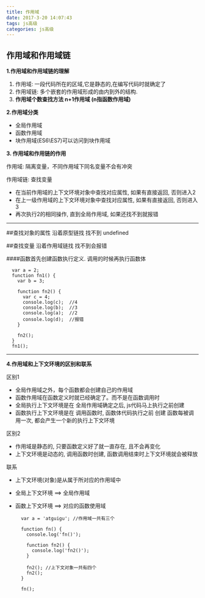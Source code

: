 ```yaml
---
title: 作用域
date: 2017-3-20 14:07:43
tags: js高级
categories: js高级
---
```


## 作用域和作用域链
**1.作用域和作用域链的理解**

1. 作用域: 一段代码所在的区域,它是静态的,在编写代码时就确定了  
2. 作用域链: 多个嵌套的作用域形成的由内到外的结构. 
3. **作用域个数查找方法   n+1作用域 (n指函数作用域)**

**2.作用域分类**

- 全局作用域
- 函数作用域
- 块作用域(ES6\ES7)可以访问到块作用域

**3. 作用域和作用链的作用**

作用域: 隔离变量，不同作用域下同名变量不会有冲突

作用域链: 查找变量

- 在当前作用域的上下文环境对象中查找对应属性, 如果有直接返回, 否则进入2
- 在上一级作用域的上下文环境对象中查找对应属性, 如果有直接返回, 否则进入3
- 再次执行2的相同操作, 直到全局作用域, 如果还找不到就报错
  

----------

##查找对象的属性 沿着原型链找 找不到 undefined

##查找变量 沿着作用域链找  找不到会报错

####函数首先创建函数执行定义. 调用的时候再执行函数体

	  var a = 2;
	  function fn1() {
	    var b = 3;
	
	    function fn2() {
	      var c = 4;
	      console.log(c);  //4
	      console.log(b);  //3
	      console.log(a);  //2
	      console.log(d);  //报错
	    }
	
	    fn2();
	  }
	  fn1();

----------

**4.作用域和上下文环境的区别和联系**

区别1

  * 全局作用域之外，每个函数都会创建自己的作用域
  * 函数作用域在函数定义时就已经确定了。而不是在函数调用时
  * 全局执行上下文环境是在 全局作用域确定之后, js代码马上执行之前创建
  * 函数执行上下文环境是在 调用函数时, 函数体代码执行之前 创建
函数每被调用一次, 都会产生一个新的执行上下文环境

区别2

  * 作用域是静态的, 只要函数定义好了就一直存在, 且不会再变化
  * 上下文环境是动态的, 调用函数时创建, 函数调用结束时上下文环境就会被释放

联系

  * 上下文环境(对象)是从属于所对应的作用域中
  * 全局上下文环境 ==> 全局作用域
  * 函数上下文环境 ==> 对应的函数使用域

		  var a = 'atguigu'; //作用域一共有三个
	
		  function fn() {
		    console.log('fn()');
		
		    function fn2() {
		      console.log('fn2()');
		    }
		
		    fn2(); //上下文对象一共有四个
		    fn2();
		  }
		
		  fn();